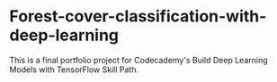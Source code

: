 # Forest-cover-classification-with-deep-learning
This is a final portfolio project for Codecademy's Build Deep Learning Models with TensorFlow Skill Path.
